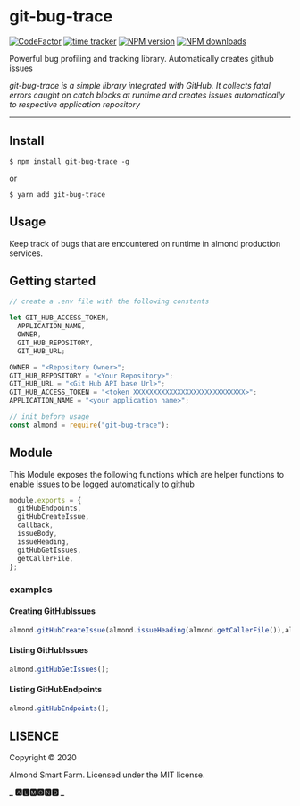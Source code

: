# git-bug-trace

[![CodeFactor](https://www.codefactor.io/repository/github/mfuon2/almond-tr/badge)](https://www.codefactor.io/repository/github/mfuon2/almond-tr)
[![time tracker](https://wakatime.com/badge/github/Mfuon2/almond-tr.svg)](https://wakatime.com/badge/github/Mfuon2/almond-tr)
[![NPM version](https://img.shields.io/npm/v/rename.svg?style=flat)](https://npmjs.org/package/git-bug-trace)
[![NPM downloads](http://img.shields.io/npm/dm/rename.svg?style=flat)](https://npmjs.org/package/git-bug-trace)

Powerful bug profiling and tracking library. Automatically creates github issues

_git-bug-trace is a simple library integrated with GitHub. It collects fatal errors caught on catch blocks at runtime and creates issues automatically to respective application repository_

---

## Install

```
$ npm install git-bug-trace -g
```

or

```
$ yarn add git-bug-trace
```

## Usage

Keep track of bugs that are encountered on runtime in almond production services.

## Getting started

```ts
// create a .env file with the following constants

let GIT_HUB_ACCESS_TOKEN,
  APPLICATION_NAME,
  OWNER,
  GIT_HUB_REPOSITORY,
  GIT_HUB_URL;

OWNER = "<Repository Owner>";
GIT_HUB_REPOSITORY = "<Your Repository>";
GIT_HUB_URL = "<Git Hub API base Url>";
GIT_HUB_ACCESS_TOKEN = "<token XXXXXXXXXXXXXXXXXXXXXXXXXXXX>";
APPLICATION_NAME = "<your application name>";

// init before usage
const almond = require("git-bug-trace");
```

## Module

This Module exposes the following functions which are helper functions to enable issues to be logged automatically to github

```ts
module.exports = {
  gitHubEndpoints,
  gitHubCreateIssue,
  callback,
  issueBody,
  issueHeading,
  gitHubGetIssues,
  getCallerFile,
};
```

### examples

#### Creating GitHubIssues

```ts
almond.gitHubCreateIssue(almond.issueHeading(almond.getCallerFile()),almond.issueBody('<Your Exception Message>','<Your Exception stack>'),<any other Object to attach>);

```

#### Listing GitHubIssues

```ts
almond.gitHubGetIssues();
```

#### Listing GitHubEndpoints

```ts
almond.gitHubEndpoints();
```

## LISENCE

<p> Copyright &copy; 2020 </p>
Almond Smart Farm. Licensed under the MIT license.

**_ 🅰🅻🅼🅾🅽🅳 _**
